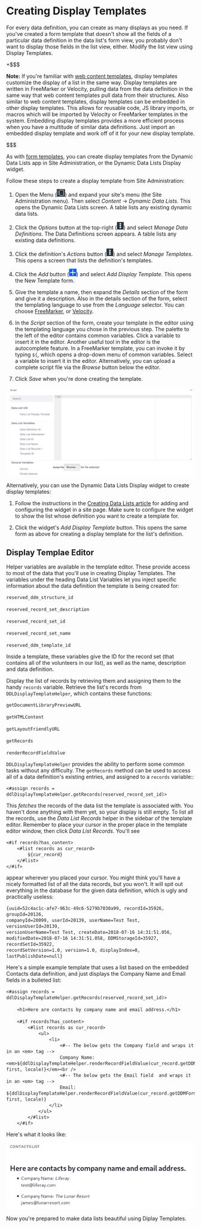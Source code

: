 # Creating Display Templates [](id=creating-display-templates)

For every data definition, you can create as many displays as you need. If
you've created a form template that doesn't show all the fields of a particular
data definition in the data list's form view, you probably don't want to display
those fields in the list view, either. Modify the list view using Display
Templates. 

+$$$

**Note:** If you're familiar with 
[web content templates](/discover/portal/-/knowledge_base/7-1/designing-web-content-with-templates), 
display templates customize the display of a list in the same way. Display 
templates are written in FreeMarker or Velocity, pulling data from the data 
definition in the same way that web content templates pull data from their 
structures. Also similar to web content templates, display templates can be 
embedded in other display templates. This allows for reusable code, JS library 
imports, or macros which will be imported by Velocity or FreeMarker templates in 
the system. Embedding display templates provides a more efficient process when 
you have a multitude of similar data definitions. Just import an embedded 
display template and work off of it for your new display template. 

$$$

As with 
[form templates](/discover/portal/-/knowledge_base/7-1/creating-form-templates), 
you can create display templates from the Dynamic Data Lists app in Site 
Administration, or the Dynamic Data Lists Display widget. 

Follow these steps to create a display template from Site Administration: 

1.  Open the Menu 
    (![Menu](../../../images/icon-menu.png)) 
    and expand your site's menu (the Site Administration menu). Then select 
    *Content* &rarr; *Dynamic Data Lists*. This opens the Dynamic Data Lists 
    screen. A table lists any existing dynamic data lists. 

2.  Click the *Options* button at the top-right 
    (![Options](../../../images/icon-options.png)) 
    and select *Manage Data Definitions*. The Data Definitions screen appears. A 
    table lists any existing data definitions. 

3.  Click the definition's *Actions* button 
    (![Options](../../../images/icon-options.png)) 
    and select *Manage Templates*. This opens a screen that lists the 
    definition's templates. 

4.  Click the *Add* button 
    (![Add](../../../images/icon-add.png)) 
    and select *Add Display Template*. This opens the New Template form. 

5.  Give the template a name, then expand the *Details* section of the form and 
    give it a description. Also in the details section of the form, select the 
    templating language to use from the *Language* selector. You can choose 
    [FreeMarker](https://freemarker.apache.org/index.html), 
    or 
    [Velocity](https://velocity.apache.org/). 

6.  In the *Script* section of the form, create your template in the editor 
    using the templating language you chose in the previous step. The palette to 
    the left of the editor contains common variables. Click a variable to insert 
    it in the editor. Another useful tool in the editor is the autocomplete 
    feature. In a FreeMarker template, you can invoke it by typing `${`, which 
    opens a drop-down menu of common variables. Select a variable to insert it 
    in the editor. Alternatively, you can upload a complete script file via the 
    *Browse* button below the editor. 

7.  Click *Save* when you're done creating the template. 

![Figure 1: Create your display template in the editor.](../../../images/ddl-template-editor.png)

Alternatively, you can use the Dynamic Data Lists Display widget to create 
display templates: 

1.  Follow the instructions in the 
    [Creating Data Lists article](/discover/portal/-/knowledge_base/7-1/creating-data-lists) 
    for adding and configuring the widget in a site page. Make sure to configure 
    the widget to show the list whose definition you want to create a template 
    for. 

2.  Click the widget's *Add Display Template* button. This opens the same form 
    as above for creating a display template for the list's definition. 

## Display Templae Editor

Helper variables are available in the template editor. These provide access to
most of the data that you'll use in creating Display Templates. The variables
under the heading Data List Variables let you inject specific information about
the data definition the template is being created for:

    reserved_ddm_structure_id
    
    reserved_record_set_description
    
    reserved_record_set_id
    
    reserved_record_set_name

    reserved_ddm_template_id

Inside a template, these variables give the ID for the record set (that contains
all of the volunteers in our list), as well as the name, description and data
definition. 

Display the list of records by retrieving them and assigning them to the handy
`records` variable. Retrieve the list's records from `DDLDisplayTemplateHelper`,
which contains these functions:

    getDocumentLibraryPreviewURL

    getHTMLContent

    getLayoutFriendlyURL

    getRecords

    renderRecordFieldValue

`DDLDisplayTemplateHelper` provides the ability to perform some common tasks
without any difficulty. The `getRecords` method can be used to access all of a data
definition's existing entries, and assigned to a `records` variable:: 

    <#assign records = ddlDisplayTemplateHelper.getRecords(reserved_record_set_id)>

This *fetches* the records of the data list the template is associated with. You
haven't done anything with them yet, so your display is still empty. To list all
the records, use the *Data List Records* helper in the sidebar of the template
editor. Remember to place your cursor in the proper place in the template editor
window, then click *Data List Records*. You'll see

    <#if records?has_content>
        <#list records as cur_record>
            ${cur_record}
        </#list>
    </#if>

appear wherever you placed your cursor. You might think you'll have a nicely
formatted list of all the data records, but you won't. It will spit out
everything in the database for the given data definition, which is ugly and
practically useless:

    {uuid=52c4ac1c-afe7-963c-49c6-5279b7030a99, recordId=35926, groupId=20126, 
    companyId=20099, userId=20139, userName=Test Test, versionUserId=20139, 
    versionUserName=Test Test, createDate=2018-07-16 14:31:51.056, 
    modifiedDate=2018-07-16 14:31:51.058, DDMStorageId=35927, recordSetId=35922, 
    recordSetVersion=1.0, version=1.0, displayIndex=0, lastPublishDate=null}

Here's a simple example template that uses a list based on the embedded Contacts
data definition, and just displays the Company Name and Email fields in a
bulleted list:

    <#assign records = ddlDisplayTemplateHelper.getRecords(reserved_record_set_id)>

        <h1>Here are contacts by company name and email address.</h1>

        <#if records?has_content>
            <#list records as cur_record>
                <ul>
                    <li>
                        <#-- The below gets the Company field and wraps it in an <em> tag -->
                        Company Name: <em>${ddlDisplayTemplateHelper.renderRecordFieldValue(cur_record.getDDMFormFieldValues("company")?first, locale)}</em><br /> 
                        <#-- The below gets the Email field  and wraps it in an <em> tag --> 
                        Email: ${ddlDisplayTemplateHelper.renderRecordFieldValue(cur_record.getDDMFormFieldValues("email")?first, locale)} 
                    </li> 
                </ul> 
            </#list> 
        </#if>

Here's what it looks like: 

![Figure x: ](../../../images/ddl-contacts-template.png)

Now you're prepared to make data lists beautiful using Diplay Templates.
